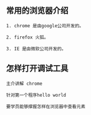 ## 常用的浏览器介绍
    
    1. chrome 是由google公司开发的。
    
    2. firefox 火狐。

    3. IE 是由微软公司开发的。

## 怎样打开调试工具
 
    主介讲解 chrome 

    针对第一个程序hello world

    要学员能够撑握怎样在浏览器中查看元素
    

